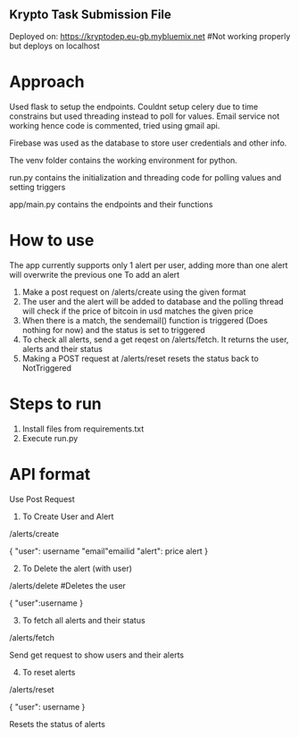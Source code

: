﻿## Krypto Task Submission File

Deployed on: https://kryptodep.eu-gb.mybluemix.net    #Not working properly but deploys on localhost

# Approach
Used flask to setup the endpoints. Couldnt setup celery due to time constrains but used threading instead to poll for values. Email service not working hence code is commented, tried using gmail api.

Firebase was used as the database to store user credentials and other info.

The venv folder contains the working environment for python.

run.py contains the initialization and threading code for polling values and setting triggers

app/main.py contains the endpoints and their functions

# How to use
The app currently supports only 1  alert per user, adding more than one alert will overwrite the previous one
To add an alert
1. Make a post request on /alerts/create using the given format
2. The user and the alert will be added to database and the polling thread will check if the price of bitcoin in usd matches the given price
3. When there is a match, the sendemail() function is triggered (Does nothing for now) and the status is set to triggered
4. To check all alerts, send a get reqest on /alerts/fetch. It returns the user, alerts and their status
5. Making a POST request at /alerts/reset resets the status back to NotTriggered


# Steps to run
1. Install files from requirements.txt
2. Execute run.py

# API format
Use Post Request

1. To Create User and Alert

 /alerts/create

 {
 "user": username
 "email"emailid
 "alert": price alert
 }

2. To Delete the alert (with user)

 /alerts/delete #Deletes the user

 {
 "user":username
 }

3. To fetch all alerts and their status

 /alerts/fetch

 Send get request to show users and their alerts

4. To reset alerts

 /alerts/reset

 {
 "user": username
 }

 Resets the status of alerts
 
